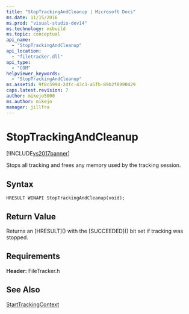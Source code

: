 ```yaml
---
title: "StopTrackingAndCleanup | Microsoft Docs"
ms.date: 11/15/2016
ms.prod: "visual-studio-dev14"
ms.technology: msbuild
ms.topic: conceptual
api_name: 
  - "StopTrackingAndCleanup"
api_location: 
  - "filetracker.dll"
api_type: 
  - "COM"
helpviewer_keywords: 
  - "StopTrackingAndCleanup"
ms.assetid: 9f8c5994-2dfc-43c3-a5fb-89b2f8990429
caps.latest.revision: 7
author: mikejo5000
ms.author: mikejo
manager: jillfra
---
```

# StopTrackingAndCleanup
[!INCLUDE[vs2017banner](../includes/vs2017banner.md)]

  
Stops all tracking and frees any memory used by the tracking session.  
  
## Syntax  
  
```  
HRESULT WINAPI StopTrackingAndCleanup(void);  
```  
  
## Return Value  
 Returns an [HRESULT](<!-- TODO: review code entity reference <xref:assetId:///HRESULT?qualifyHint=False&amp;autoUpgrade=True>  -->) with the [SUCCEEDED](<!-- TODO: review code entity reference <xref:assetId:///SUCCEEDED?qualifyHint=False&amp;autoUpgrade=True>  -->) bit set if tracking was stopped.  
  
## Requirements  
 **Header:** FileTracker.h  
  
## See Also  
 [StartTrackingContext](../msbuild/starttrackingcontext.md)
